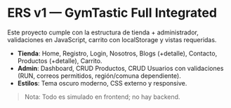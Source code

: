 # ERS v1 — GymTastic Full Integrated

Este proyecto cumple con la estructura de tienda + administrador, validaciones en JavaScript, carrito con localStorage y vistas requeridas.
- **Tienda**: Home, Registro, Login, Nosotros, Blogs (+detalle), Contacto, Productos (+detalle), Carrito.
- **Admin**: Dashboard, CRUD Productos, CRUD Usuarios con validaciones (RUN, correos permitidos, región/comuna dependiente).
- **Estilos**: Tema oscuro moderno, CSS externo y responsive.

> Nota: Todo es simulado en frontend; no hay backend.
